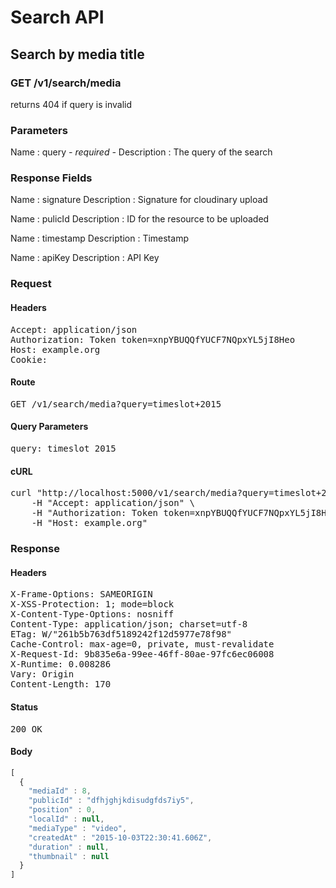 # Search API

## Search by media title

### GET /v1/search/media

returns 404 if query is invalid



### Parameters

Name : query *- required -*
Description : The query of the search


### Response Fields

Name : signature
Description : Signature for cloudinary upload

Name : pulicId
Description : ID for the resource to be uploaded

Name : timestamp
Description : Timestamp

Name : apiKey
Description : API Key

### Request

#### Headers

<pre>Accept: application/json
Authorization: Token token=xnpYBUQQfYUCF7NQpxYL5jI8Heo
Host: example.org
Cookie: </pre>

#### Route

<pre>GET /v1/search/media?query=timeslot+2015</pre>

#### Query Parameters

<pre>query: timeslot 2015</pre>

#### cURL

<pre class="request">curl &quot;http://localhost:5000/v1/search/media?query=timeslot+2015&quot; -X GET \
	-H &quot;Accept: application/json&quot; \
	-H &quot;Authorization: Token token=xnpYBUQQfYUCF7NQpxYL5jI8Heo&quot; \
	-H &quot;Host: example.org&quot;</pre>

### Response

#### Headers

<pre>X-Frame-Options: SAMEORIGIN
X-XSS-Protection: 1; mode=block
X-Content-Type-Options: nosniff
Content-Type: application/json; charset=utf-8
ETag: W/&quot;261b5b763df5189242f12d5977e78f98&quot;
Cache-Control: max-age=0, private, must-revalidate
X-Request-Id: 9b835e6a-99ee-46ff-80ae-97fc6ec06008
X-Runtime: 0.008286
Vary: Origin
Content-Length: 170</pre>

#### Status

<pre>200 OK</pre>

#### Body

```javascript
[
  {
    "mediaId" : 8,
    "publicId" : "dfhjghjkdisudgfds7iy5",
    "position" : 0,
    "localId" : null,
    "mediaType" : "video",
    "createdAt" : "2015-10-03T22:30:41.606Z",
    "duration" : null,
    "thumbnail" : null
  }
]
```
